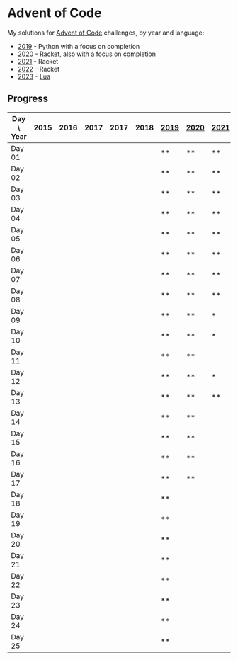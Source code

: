 # Advent of Code

My solutions for [Advent of Code] challenges, by year and language:

- [2019] - Python with a focus on completion
- [2020] - [Racket], also with a focus on completion
- [2021] - Racket
- [2022] - Racket
- [2023] - [Lua]

## Progress

| Day \ Year | 2015 | 2016 | 2017 | 2017 | 2018 | [2019] | [2020] | [2021] | [2022] | [2023] |
|------------|------|------|------|------|------|--------|--------|--------|--------|--------|
| Day 01     |      |      |      |      |      | **     | **     | **     | **     | **     |
| Day 02     |      |      |      |      |      | **     | **     | **     | **     | **     |
| Day 03     |      |      |      |      |      | **     | **     | **     | **     | **     |
| Day 04     |      |      |      |      |      | **     | **     | **     | **     | **     |
| Day 05     |      |      |      |      |      | **     | **     | **     | **     | *      |
| Day 06     |      |      |      |      |      | **     | **     | **     | **     | **     |
| Day 07     |      |      |      |      |      | **     | **     | **     | **     | **     |
| Day 08     |      |      |      |      |      | **     | **     | **     | *      | *      |
| Day 09     |      |      |      |      |      | **     | **     | *      |        | **     |
| Day 10     |      |      |      |      |      | **     | **     | *      | **     | **     |
| Day 11     |      |      |      |      |      | **     | **     |        |        |        |
| Day 12     |      |      |      |      |      | **     | **     | *      |        |        |
| Day 13     |      |      |      |      |      | **     | **     | **     |        |        |
| Day 14     |      |      |      |      |      | **     | **     |        |        |        |
| Day 15     |      |      |      |      |      | **     | **     |        |        |        |
| Day 16     |      |      |      |      |      | **     | **     |        |        |        |
| Day 17     |      |      |      |      |      | **     | **     |        |        |        |
| Day 18     |      |      |      |      |      | **     |        |        |        |        |
| Day 19     |      |      |      |      |      | **     |        |        |        |        |
| Day 20     |      |      |      |      |      | **     |        |        |        |        |
| Day 21     |      |      |      |      |      | **     |        |        |        |        |
| Day 22     |      |      |      |      |      | **     |        |        |        |        |
| Day 23     |      |      |      |      |      | **     |        |        |        |        |
| Day 24     |      |      |      |      |      | **     |        |        |        |        |
| Day 25     |      |      |      |      |      | **     |        |        |        |        |

[Advent of Code]: https://adventofcode.com/

[2019]: 2019/README.md

[2020]: 2020/README.md

[Racket]: https://racket-lang.org/

[2021]: 2021/README.md

[2022]: 2022/README.md

[2023]: 2023/README.md

[Lua]: https://lua.org/

